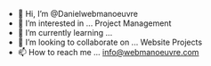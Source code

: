 - 👋 Hi, I’m @Danielwebmanoeuvre
- 👀 I’m interested in ... Project Management
- 🌱 I’m currently learning ... 
- 💞️ I’m looking to collaborate on ... Website Projects
- 📫 How to reach me ... info@webmanoeuvre.com

<!---
Danielwebmanoeuvre/Danielwebmanoeuvre is a ✨ special ✨ repository because its `README.md` (this file) appears on your GitHub profile.
You can click the Preview link to take a look at your changes.
--->
